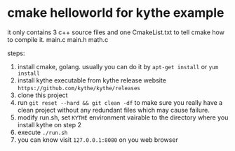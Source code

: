 # cmake helloworld for kythe example
it only contains 3 c++ source files and one CmakeList.txt to tell cmake how to compile it.
main.c main.h math.c

steps:
1. install cmake, golang. usually you can do it by `apt-get install` or `yum install`
2. install kythe executable from kythe release website `https://github.com/kythe/kythe/releases`
3. clone this project
4. run `git reset --hard && git clean -df` to make sure you really have a clean project without any redundant files which may cause failure.
5. modify run.sh, set `KYTHE` environment vairable to the directory where you install kythe on step 2
6. execute `./run.sh`
7. you can know visit `127.0.0.1:8080` on you web browser
